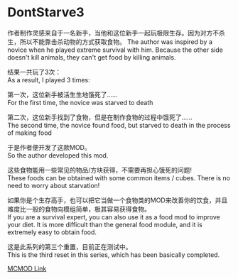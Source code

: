 # DontStarve3
作者制作灵感来自于一名新手，当他和这位新手一起玩极限生存。因为对方不杀生，所以不能靠击杀动物的方式获取食物。
The author was inspired by a novice when he played extreme survival with him. Because the other side doesn't kill animals, they can't get food by killing animals.

结果一共玩了3次：   
As a result, I played 3 times:

第一次，这位新手被活生生地饿死了……  
For the first time, the novice was starved to death


第二次，这位新手找到了食物，但是在制作食物的过程中饿死了……         
The second time, the novice found food, but starved to death in the process of making food


于是作者便开发了这款MOD。         
So the author developed this mod.

这些食物能用一些常见的物品/方块获得，不需要再担心饿死的问题!        
These foods can be obtained with some common items / cubes. There is no need to worry about starvation!

如果你是个生存高手，也可以把它当做一个食物类的MOD来改善你的饮食，并且难度比一般的食物向模组简单，极其容易获得食物。  
     If you are a survival expert, you can also use it as a food mod to improve your diet. It is more difficult than the general food module, and it is extremely easy to obtain food.

这是此系列的第三个重置，目前正在测试中。         
This is the third reset in this series, which has been basically completed.         

[MCMOD Link](https://www.mcmod.cn/class/6742.html)
